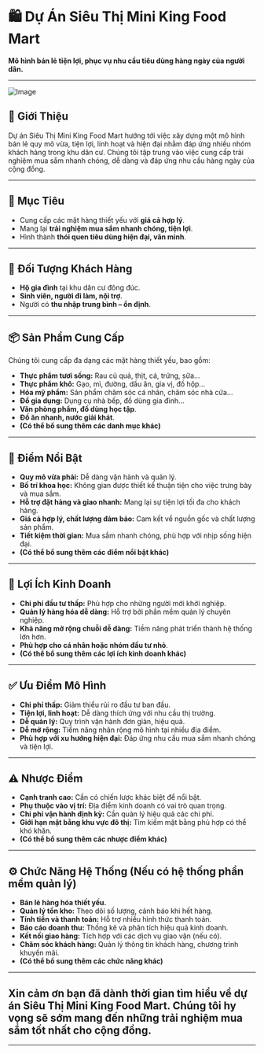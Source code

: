 # 🛍️ Dự Án Siêu Thị Mini King Food Mart

**Mô hình bán lẻ tiện lợi, phục vụ nhu cầu tiêu dùng hàng ngày của người dân.**

---
![Image](https://github.com/user-attachments/assets/64c3a1a3-51b2-4145-b37e-f8db8ac14c9e)
## 🌟 Giới Thiệu

Dự án Siêu Thị Mini King Food Mart hướng tới việc xây dựng một mô hình bán lẻ quy mô vừa, tiện lợi, linh hoạt và hiện đại nhằm đáp ứng nhiều nhóm khách hàng trong khu dân cư. Chúng tôi tập trung vào việc cung cấp trải nghiệm mua sắm nhanh chóng, dễ dàng và đáp ứng nhu cầu hàng ngày của cộng đồng.

---

## 🎯 Mục Tiêu

* Cung cấp các mặt hàng thiết yếu với **giá cả hợp lý**.
* Mang lại **trải nghiệm mua sắm nhanh chóng, tiện lợi**.
* Hình thành **thói quen tiêu dùng hiện đại, văn minh**.

---

## 👥 Đối Tượng Khách Hàng

* **Hộ gia đình** tại khu dân cư đông đúc.
* **Sinh viên, người đi làm, nội trợ**.
* Người có **thu nhập trung bình – ổn định**.

---

## 📦 Sản Phẩm Cung Cấp

Chúng tôi cung cấp đa dạng các mặt hàng thiết yếu, bao gồm:

* **Thực phẩm tươi sống:** Rau củ quả, thịt, cá, trứng, sữa...
* **Thực phẩm khô:** Gạo, mì, đường, dầu ăn, gia vị, đồ hộp...
* **Hóa mỹ phẩm:** Sản phẩm chăm sóc cá nhân, chăm sóc nhà cửa...
* **Đồ gia dụng:** Dụng cụ nhà bếp, đồ dùng gia đình...
* **Văn phòng phẩm, đồ dùng học tập**.
* **Đồ ăn nhanh, nước giải khát**.
* **(Có thể bổ sung thêm các danh mục khác)**

---

## 🌟 Điểm Nổi Bật

* **Quy mô vừa phải:** Dễ dàng vận hành và quản lý.
* **Bố trí khoa học:** Không gian được thiết kế thuận tiện cho việc trưng bày và mua sắm.
* **Hỗ trợ đặt hàng và giao nhanh:** Mang lại sự tiện lợi tối đa cho khách hàng.
* **Giá cả hợp lý, chất lượng đảm bảo:** Cam kết về nguồn gốc và chất lượng sản phẩm.
* **Tiết kiệm thời gian:** Mua sắm nhanh chóng, phù hợp với nhịp sống hiện đại.
* **(Có thể bổ sung thêm các điểm nổi bật khác)**

---

## 💼 Lợi Ích Kinh Doanh

* **Chi phí đầu tư thấp:** Phù hợp cho những người mới khởi nghiệp.
* **Quản lý hàng hóa dễ dàng:** Hỗ trợ bởi phần mềm quản lý chuyên nghiệp.
* **Khả năng mở rộng chuỗi dễ dàng:** Tiềm năng phát triển thành hệ thống lớn hơn.
* **Phù hợp cho cá nhân hoặc nhóm đầu tư nhỏ**.
* **(Có thể bổ sung thêm các lợi ích kinh doanh khác)**

---

## ✅ Ưu Điểm Mô Hình

* **Chi phí thấp:** Giảm thiểu rủi ro đầu tư ban đầu.
* **Tiện lợi, linh hoạt:** Dễ dàng thích ứng với nhu cầu thị trường.
* **Dễ quản lý:** Quy trình vận hành đơn giản, hiệu quả.
* **Dễ mở rộng:** Tiềm năng nhân rộng mô hình tại nhiều địa điểm.
* **Phù hợp với xu hướng hiện đại:** Đáp ứng nhu cầu mua sắm nhanh chóng và tiện lợi.

---

## ⚠️ Nhược Điểm

* **Cạnh tranh cao:** Cần có chiến lược khác biệt để nổi bật.
* **Phụ thuộc vào vị trí:** Địa điểm kinh doanh có vai trò quan trọng.
* **Chi phí vận hành định kỳ:** Cần quản lý hiệu quả các chi phí.
* **Giới hạn mặt bằng khu vực đô thị:** Tìm kiếm mặt bằng phù hợp có thể khó khăn.
* **(Có thể bổ sung thêm các nhược điểm khác)**

---

## ⚙️ Chức Năng Hệ Thống (Nếu có hệ thống phần mềm quản lý)

* **Bán lẻ hàng hóa thiết yếu.**
* **Quản lý tồn kho:** Theo dõi số lượng, cảnh báo khi hết hàng.
* **Tính tiền và thanh toán:** Hỗ trợ nhiều hình thức thanh toán.
* **Báo cáo doanh thu:** Thống kê và phân tích hiệu quả kinh doanh.
* **Kết nối giao hàng:** Tích hợp với các dịch vụ giao vận (nếu có).
* **Chăm sóc khách hàng:** Quản lý thông tin khách hàng, chương trình khuyến mãi.
* **(Có thể bổ sung thêm các chức năng khác)**

---


## Xin cảm ơn bạn đã dành thời gian tìm hiểu về dự án Siêu Thị Mini King Food Mart. Chúng tôi hy vọng sẽ sớm mang đến những trải nghiệm mua sắm tốt nhất cho cộng đồng.

---

